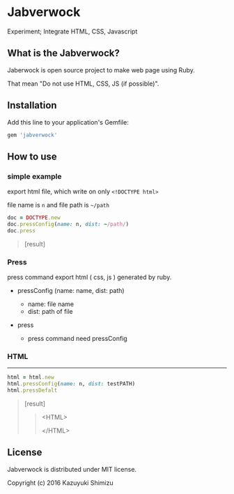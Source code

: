 # Jabverwock
Experiment; Integrate HTML, CSS, Javascript

## What is the Jabverwock?
Jaberwock is open source project to make web page using Ruby.

That mean "Do not use HTML, CSS, JS (if possible)".


## Installation

Add this line to your application's Gemfile:

```ruby
gem 'jabverwock'
```

## How to use

### simple example

export html file, which write on only `<!DOCTYPE html>`

file name is `n` and file path is `~/path`

 ```ruby
 doc = DOCTYPE.new
 doc.pressConfig(name: n, dist: ~/path/)
 doc.press
 ```
> [result]
>> <!DOCTYPE html>


### Press

press command export html ( css, js ) generated by ruby.


+ pressConfig (name: name, dist: path)
	+ 	name: file name
	+ dist: path of file

+ press
	+ press command need pressConfig		


### HTML
---
 ```ruby
 html = html.new
 html.pressConfig(name: n, dist: testPATH)
 html.pressDefalt
 ```
 
>[result]
>> \<HTML>
>> 
>> \</HTML>



## License
Jabverwock is distributed under MIT license.

Copyright (c) 2016 Kazuyuki Shimizu
